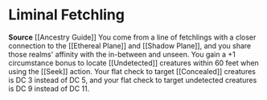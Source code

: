 ﻿---
id: '122'
name: Liminal Fetchling
rarity: Common
source: '[[DATABASE/source/Ancestry Guide|Ancestry Guide]]'
trait: null
type: Heritage

---
# Liminal Fetchling

**Source** [[Ancestry Guide]] 
You come from a line of fetchlings with a closer connection to the [[Ethereal Plane]] and [[Shadow Plane]], and you share those realms' affinity with the in-between and unseen. You gain a +1 circumstance bonus to locate [[Undetected]] creatures within 60 feet when using the [[Seek]] action. Your flat check to target [[Concealed]] creatures is DC 3 instead of DC 5, and your flat check to target undetected creatures is DC 9 instead of DC 11.